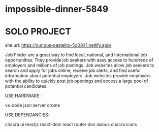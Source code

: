 # impossible-dinner-5849
# SOLO PROJECT

site url: https://curious-pastelito-5d0841.netlify.app/

Job Finder are a great way to find local, national, and international job opportunities. They provide job seekers with easy access to hundreds of employers and millions of job postings. Job websites allow job seekers to search and apply for jobs online, receive job alerts, and find useful information about potential employers. Job websites provide employers with the ability to quickly post job openings and access a large pool of potential candidates.

USE HARDWARE :

vs-code
json server
crome

USE DEPENDANCIES:

chacra ui
reactjs
react-dom
react router don
axious
chacra icons










